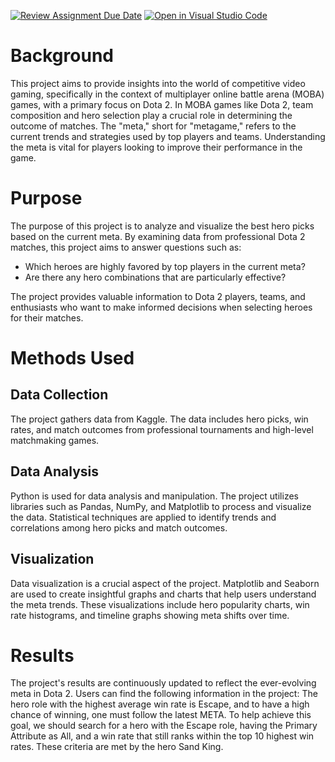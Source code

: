 [![Review Assignment Due Date](https://classroom.github.com/assets/deadline-readme-button-24ddc0f5d75046c5622901739e7c5dd533143b0c8e959d652212380cedb1ea36.svg)](https://classroom.github.com/a/8C3qOJRN)
[![Open in Visual Studio Code](https://classroom.github.com/assets/open-in-vscode-718a45dd9cf7e7f842a935f5ebbe5719a5e09af4491e668f4dbf3b35d5cca122.svg)](https://classroom.github.com/online_ide?assignment_repo_id=11551031&assignment_repo_type=AssignmentRepo)

# Background

This project aims to provide insights into the world of competitive video gaming, specifically in the context of multiplayer online battle arena (MOBA) games, with a primary focus on Dota 2. In MOBA games like Dota 2, team composition and hero selection play a crucial role in determining the outcome of matches. The "meta," short for "metagame," refers to the current trends and strategies used by top players and teams. Understanding the meta is vital for players looking to improve their performance in the game.

# Purpose

The purpose of this project is to analyze and visualize the best hero picks based on the current meta. By examining data from professional Dota 2 matches, this project aims to answer questions such as:

- Which heroes are highly favored by top players in the current meta?
- Are there any hero combinations that are particularly effective?

The project provides valuable information to Dota 2 players, teams, and enthusiasts who want to make informed decisions when selecting heroes for their matches.

# Methods Used

## Data Collection
The project gathers data from Kaggle. The data includes hero picks, win rates, and match outcomes from professional tournaments and high-level matchmaking games.

## Data Analysis
Python is used for data analysis and manipulation. The project utilizes libraries such as Pandas, NumPy, and Matplotlib to process and visualize the data. Statistical techniques are applied to identify trends and correlations among hero picks and match outcomes.

## Visualization

Data visualization is a crucial aspect of the project. Matplotlib and Seaborn are used to create insightful graphs and charts that help users understand the meta trends. These visualizations include hero popularity charts, win rate histograms, and timeline graphs showing meta shifts over time.

# Results

The project's results are continuously updated to reflect the ever-evolving meta in Dota 2. Users can find the following information in the project: The hero role with the highest average win rate is Escape, and to have a high chance of winning, one must follow the latest META. To help achieve this goal, we should search for a hero with the Escape role, having the Primary Attribute as All, and a win rate that still ranks within the top 10 highest win rates. These criteria are met by the hero Sand King.

```

